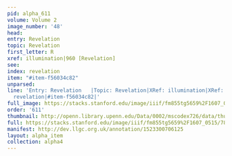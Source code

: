 ```yaml
---
pid: alpha_611
volume: Volume 2
image_number: '48'
head: 
entry: Revelation
topic: Revelation
first_letter: R
xref: illumination|960 [Revelation]
see: 
index: revelation
item: "#item-f56034c82"
unparsed: 
line: 'Entry: Revelation   |Topic: Revelation|XRef: illumination|XRef: 960 [Revelation]  |Index:
  revelation|#item-f56034c82|'
full_image: https://stacks.stanford.edu/image/iiif/fm855tg5659%2F1607_0515/full/full/0/default.jpg
order: '611'
thumbnail: http://openn.library.upenn.edu/Data/0002/mscodex726/data/thumb/1607_0515_thumb.jpg
full: https://stacks.stanford.edu/image/iiif/fm855tg5659%2F1607_0515/784,487,3027,715/full/0/default.jpg
manifest: http://dev.llgc.org.uk/annotation/1523300706125
layout: alpha_item
collection: alpha4
---
```

